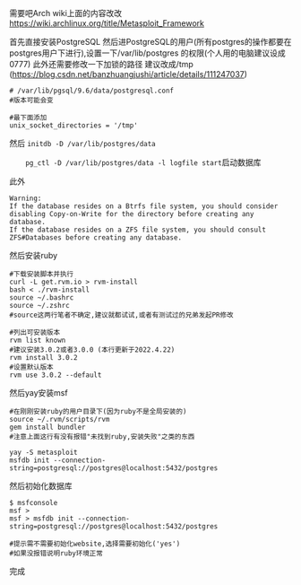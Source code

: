 需要吧Arch wiki上面的内容改改
https://wiki.archlinux.org/title/Metasploit_Framework

首先直接安装PostgreSQL
然后进PostgreSQL的用户(所有postgres的操作都要在postgres用户下进行),设置一下/var/lib/postgres 的权限(个人用的电脑建议设成0777)
此外还需要修改一下加锁的路径 建议改成/tmp (https://blog.csdn.net/banzhuangjushi/article/details/111247037)

```
# /var/lib/pgsql/9.6/data/postgresql.conf
#版本可能会变

#最下面添加
unix_socket_directories = '/tmp'
```
然后 ```initdb -D /var/lib/postgres/data```

```    pg_ctl -D /var/lib/postgres/data -l logfile start```启动数据库

此外

```
Warning:
If the database resides on a Btrfs file system, you should consider disabling Copy-on-Write for the directory before creating any database.
If the database resides on a ZFS file system, you should consult ZFS#Databases before creating any database.
```

然后安装ruby
```
#下载安装脚本并执行
curl -L get.rvm.io > rvm-install
bash < ./rvm-install
source ~/.bashrc
source ~/.zshrc
#source这两行笔者不确定,建议就都试试,或者有测试过的兄弟发起PR修改

#列出可安装版本
rvm list known
#建议安装3.0.2或者3.0.0 (本行更新于2022.4.22)
rvm install 3.0.2
#设置默认版本
rvm use 3.0.2 --default
```

然后yay安装msf
```
#在刚刚安装ruby的用户目录下(因为ruby不是全局安装的)
source ~/.rvm/scripts/rvm
gem install bundler
#注意上面这行有没有报错"未找到ruby,安装失败"之类的东西

yay -S metasploit
msfdb init --connection-string=postgresql://postgres@localhost:5432/postgres

```

然后初始化数据库

```
$ msfconsole
msf >
msf > msfdb init --connection-string=postgresql://postgres@localhost:5432/postgres

#提示需不需要初始化website,选择需要初始化('yes')
#如果没报错说明ruby环境正常
```

完成
